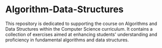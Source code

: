# Algorithm-Data-Structures
This repository is dedicated to supporting the course on Algorithms and Data Structures within the Computer Science curriculum. It contains a collection of exercises aimed at enhancing students' understanding and proficiency in fundamental algorithms and data structures.
